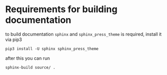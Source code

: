 # Requirements for building documentation

to build documentation `sphinx` and `sphinx_press_theme` is required, install it via pip3
```
pip3 install -U sphinx sphinx_press_theme
```

after this you can run

```
sphinx-build source/ .
```

